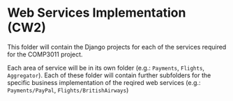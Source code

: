 # Web Services Implementation (CW2)
This folder will contain the Django projects for each of the services required for the COMP3011 project.

Each area of service will be in its own folder (e.g.: `Payments`, `Flights`, `Aggregator`). Each of these folder will contain further subfolders for the specific business implementation of the reqired web services (e.g.: `Payments/PayPal`, `Flights/BritishAirways`)